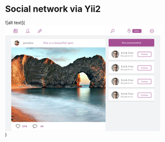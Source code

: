 Social network via Yii2
===============================
![alt text](![Image alt](https://github.com/waowl/images-project/raw/master/preview.jpg))

